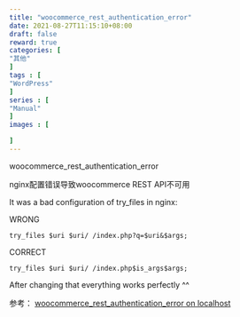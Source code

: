 ```yaml
---
title: "woocommerce_rest_authentication_error"
date: 2021-08-27T11:15:10+08:00
draft: false
reward: true
categories: [
"其他"
]
tags : [
"WordPress"
]
series : [
"Manual"
]
images : [

]
---
```


woocommerce_rest_authentication_error

nginx配置错误导致woocommerce REST API不可用

It was a bad configuration of try_files in nginx:

WRONG

```shell
try_files $uri $uri/ /index.php?q=$uri&$args;
```

CORRECT

```shell
try_files $uri $uri/ /index.php$is_args$args;
```

After changing that everything works perfectly ^^

参考：
[woocommerce_rest_authentication_error on localhost](https://github.com/woocommerce/woocommerce/issues/20815)

